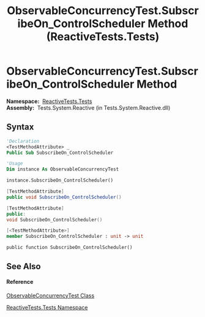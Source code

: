﻿---
title: ObservableConcurrencyTest.SubscribeOn_ControlScheduler Method  (ReactiveTests.Tests)
TOCTitle: SubscribeOn_ControlScheduler Method
ms:assetid: M:ReactiveTests.Tests.ObservableConcurrencyTest.SubscribeOn_ControlScheduler
ms:mtpsurl: https://msdn.microsoft.com/en-us/library/reactivetests.tests.observableconcurrencytest.subscribeon_controlscheduler(v=VS.103)
ms:contentKeyID: 36620438
ms.date: 06/28/2011
mtps_version: v=VS.103
f1_keywords:
- ReactiveTests.Tests.ObservableConcurrencyTest.SubscribeOn_ControlScheduler
dev_langs:
- CSharp
- JScript
- VB
- FSharp
- c++
---

# ObservableConcurrencyTest.SubscribeOn\_ControlScheduler Method

**Namespace:**  [ReactiveTests.Tests](hh289046\(v=vs.103\).md)  
**Assembly:**  Tests.System.Reactive (in Tests.System.Reactive.dll)

## Syntax

``` vb
'Declaration
<TestMethodAttribute> _
Public Sub SubscribeOn_ControlScheduler
```

``` vb
'Usage
Dim instance As ObservableConcurrencyTest

instance.SubscribeOn_ControlScheduler()
```

``` csharp
[TestMethodAttribute]
public void SubscribeOn_ControlScheduler()
```

``` c++
[TestMethodAttribute]
public:
void SubscribeOn_ControlScheduler()
```

``` fsharp
[<TestMethodAttribute>]
member SubscribeOn_ControlScheduler : unit -> unit 
```

``` jscript
public function SubscribeOn_ControlScheduler()
```

## See Also

#### Reference

[ObservableConcurrencyTest Class](hh303373\(v=vs.103\).md)

[ReactiveTests.Tests Namespace](hh289046\(v=vs.103\).md)

